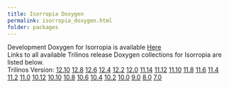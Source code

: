 ```yaml
---
title: Isorropia Doxygen
permalink: isorropia_doxygen.html
folder: packages
---
```


Development Doxygen for Isorropia is available [Here](http://trilinos.org/docs/dev/packages/isorropia/doc/html/index.html)  
Links to all available Trilinos release Doxygen collections for Isorropia are listed below.  
Trilinos Version: [12.10](http://trilinos.org/docs/r12.10/packages/isorropia/doc/html/index.html) [12.8](http://trilinos.org/docs/r12.8/packages/isorropia/doc/html/index.html) [12.6](http://trilinos.org/docs/r12.6/packages/isorropia/doc/html/index.html) [12.4](http://trilinos.org/docs/r12.4/packages/isorropia/doc/html/index.html) [12.2](http://trilinos.org/docs/r12.2/packages/isorropia/doc/html/index.html) [12.0](http://trilinos.org/docs/r12.0/packages/isorropia/doc/html/index.html) [11.14](http://trilinos.org/docs/r11.14/packages/isorropia/doc/html/index.html) [11.12](http://trilinos.org/docs/r11.12/packages/isorropia/doc/html/index.html) [11.10](http://trilinos.org/docs/r11.10/packages/isorropia/doc/html/index.html) [11.8](http://trilinos.org/docs/r11.8/packages/isorropia/doc/html/index.html) [11.6](http://trilinos.org/docs/r11.6/packages/isorropia/doc/html/index.html) [11.4](http://trilinos.org/docs/r11.4/packages/isorropia/doc/html/index.html) [11.2](http://trilinos.org/docs/r11.2/packages/isorropia/doc/html/index.html) [11.0](http://trilinos.org/docs/r11.0/packages/isorropia/doc/html/index.html) [10.12](http://trilinos.org/docs/r10.12/packages/isorropia/doc/html/index.html) [10.10](http://trilinos.org/docs/r10.10/packages/isorropia/doc/html/index.html) [10.8](http://trilinos.org/docs/r10.8/packages/isorropia/doc/html/index.html) [10.6](http://trilinos.org/docs/r10.6/packages/isorropia/doc/html/index.html) [10.4](http://trilinos.org/docs/r10.4/packages/isorropia/doc/html/index.html) [10.2](http://trilinos.org/docs/r10.2/packages/isorropia/doc/html/index.html) [10.0](http://trilinos.org/docs/r10.0/packages/isorropia/doc/html/index.html) [9.0](http://trilinos.org/docs/r9.0/packages/isorropia/doc/html/index.html) [8.0](http://trilinos.org/docs/r8.0/packages/isorropia/doc/html/index.html) [7.0](http://trilinos.org/docs/r7.0/packages/isorropia/doc/html/index.html)
